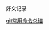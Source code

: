 好文记录

[git常用命令总结](https://segmentfault.com/a/1190000014461898?utm_source=weekly&utm_medium=email&utm_campaign=email_weekly)